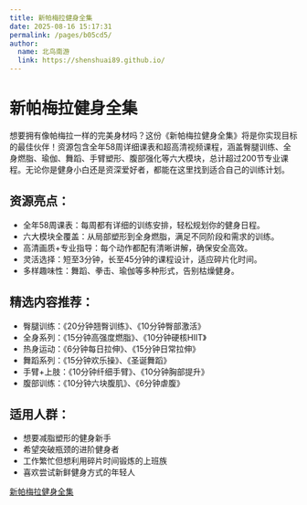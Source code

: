 ```yaml
---
title: 新帕梅拉健身全集
date: 2025-08-16 15:17:31
permalink: /pages/b05cd5/
author: 
  name: 北鸟南游
  link: https://shenshuai89.github.io/
---
```


# 新帕梅拉健身全集
想要拥有像帕梅拉一样的完美身材吗？这份《新帕梅拉健身全集》将是你实现目标的最佳伙伴！资源包含全年58周详细课表和超高清视频课程，涵盖臀腿训练、全身燃脂、瑜伽、舞蹈、手臂塑形、腹部强化等六大模块，总计超过200节专业课程。无论你是健身小白还是资深爱好者，都能在这里找到适合自己的训练计划。

## 资源亮点：

- 全年58周课表：每周都有详细的训练安排，轻松规划你的健身日程。
- 六大模块全覆盖：从局部塑形到全身燃脂，满足不同阶段和需求的训练。
- 高清画质+专业指导：每个动作都配有清晰讲解，确保安全高效。
- 灵活选择：短至3分钟，长至45分钟的课程设计，适应碎片化时间。
- 多样趣味性：舞蹈、拳击、瑜伽等多种形式，告别枯燥健身。

## 精选内容推荐：

- 臀腿训练：《20分钟翘臀训练》、《10分钟臀部激活》
- 全身系列：《15分钟高强度燃脂》、《10分钟硬核HIIT》
- 热身运动：《6分钟每日拉伸》、《15分钟日常拉伸》
- 舞蹈系列：《15分钟欢乐操》、《圣诞舞蹈》
- 手臂+上肢：《10分钟纤细手臂》、《10分钟胸部提升》
- 腹部训练：《10分钟六块腹肌》、《6分钟虐腹》

## 适用人群：

- 想要减脂塑形的健身新手
- 希望突破瓶颈的进阶健身者
- 工作繁忙但想利用碎片时间锻炼的上班族
- 喜欢尝试新鲜健身方式的年轻人

[新帕梅拉健身全集](https://pan.quark.cn/s/26b7aaf46519#/list/share)